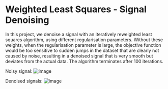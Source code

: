 # Weighted Least Squares - Signal Denoising

In this project, we denoise a signal with an iteratively reweighted least squares algorithm, using different regularisation parameters. Without these weights, when the regularisation parameter is large, the objective function would be too sensitive to sudden jumps in the dataset that are clearly not caused by noise, resulting in a denoised signal that is very smooth but deviates from the actual data. The algorithm terminates after 100 iterations. 

Noisy signal:
![image](https://github.com/danielzml/Signal-Denoising/assets/107761315/37188bba-70ad-40a7-b761-eb8ac36817aa)

Denoised signals:
![image](https://github.com/danielzml/Signal-Denoising/assets/107761315/23fac22b-d4b3-438f-90b6-2027a57027cf)


